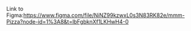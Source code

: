 Link to Figma:https://www.figma.com/file/NiNZ99kzwxL0s3N83RK82e/mmm-Pizza?node-id=1%3A8&t=lbFgbknXf1LKHwH4-0
